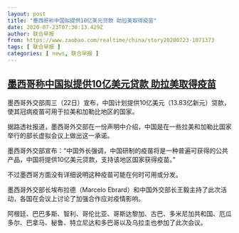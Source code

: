 ```yaml
---
layout: post
title: "墨西哥称中国拟提供10亿美元贷款 助拉美取得疫苗"
date: 2020-07-23T07:30:13.429Z
author: 联合早报
from: https://www.zaobao.com/realtime/china/story20200723-1071373
tags: [ 联合早报 ]
categories: [ news, 联合早报 ]
---
```

<!--1595513460000-->
[墨西哥称中国拟提供10亿美元贷款 助拉美取得疫苗](https://www.zaobao.com/realtime/china/story20200723-1071373)
------

<div>
<p>墨西哥外交部周三（22日）宣布，中国计划提供10亿美元（13.83亿新元）贷款，使其冠病疫苗可用于拉美和加勒比地区的国家。</p><p>据路透社报道，墨西哥外交部在一份声明中介绍，中国是在一些拉美和加勒比国家举行的部长虚拟会议上做出这一承诺。</p><p>墨西哥外交部宣布：“中国外长强调，中国研制的疫苗将是一种普遍可获得的公共产品，中国将提供10亿美元贷款，支持该地区国家获得疫苗。”</p><section id="imu"><div id="dfp-ad-imu1-wrapper" class="dfp-tag-wrapper"><div id="dfp-ad-imu1" class="dfp-tag-wrapper"></div></div></section><p>不过墨西哥方面没有详细说明这种疫苗可能在何时可用或分发。</p><p>墨西哥外交部长埃布拉德（Marcelo Ebrard）和中国外交部长王毅主持了此次活动，各国在会议上讨论了加强合作应对疫情影响。</p><p>阿根廷、巴巴多斯、智利、哥伦比亚、哥斯达黎加、古巴、多米尼加共和国、厄瓜多尔、巴拿马、秘鲁、特立尼达和多巴哥以及乌拉圭也参加了此次会议。</p><p> </p><div id="innity-in-post"></div><div id="dfp-ad-midarticlespecial-wrapper" class="dfp-tag-wrapper"><div id="dfp-ad-midarticlespecial" class="dfp-tag-wrapper"></div></div>
</div>
